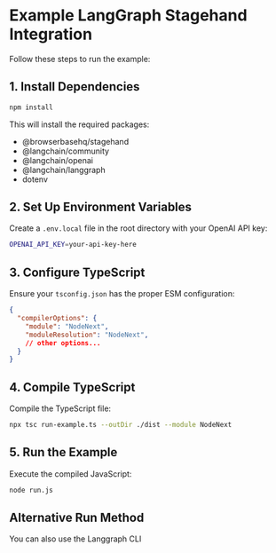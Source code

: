 # Example LangGraph Stagehand Integration

Follow these steps to run the example:

## 1. Install Dependencies

```bash
npm install
```

This will install the required packages:
- @browserbasehq/stagehand
- @langchain/community
- @langchain/openai
- @langchain/langgraph
- dotenv

## 2. Set Up Environment Variables

Create a `.env.local` file in the root directory with your OpenAI API key:

```bash
OPENAI_API_KEY=your-api-key-here
```

## 3. Configure TypeScript

Ensure your `tsconfig.json` has the proper ESM configuration:
```json
{
  "compilerOptions": {
    "module": "NodeNext",
    "moduleResolution": "NodeNext",
    // other options...
  }
}
```

## 4. Compile TypeScript

Compile the TypeScript file:

```bash
npx tsc run-example.ts --outDir ./dist --module NodeNext
```

## 5. Run the Example

Execute the compiled JavaScript:

```bash
node run.js
```

## Alternative Run Method

You can also use the Langgraph CLI